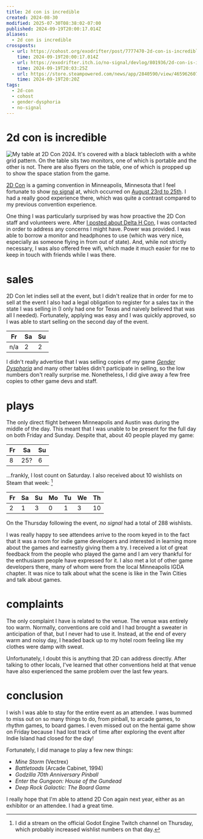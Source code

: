 ```yaml
---
title: 2d con is incredible
created: 2024-08-30
modified: 2025-07-30T08:38:02-07:00
published: 2024-09-19T20:00:17.014Z
aliases:
  - 2d con is incredible
crossposts:
  - url: https://cohost.org/exodrifter/post/7777470-2d-con-is-incredible
    time: 2024-09-19T20:00:17.014Z
  - url: https://exodrifter.itch.io/no-signal/devlog/801936/2d-con-is-incredible
    time: 2024-09-19T20:03:25Z
  - url: https://store.steampowered.com/news/app/2840590/view/4659626075682891816
    time: 2024-09-19T20:20Z
tags:
  - 2d-con
  - cohost
  - gender-dysphoria
  - no-signal
---
```


# 2d con is incredible

![My table at 2D Con 2024. It's covered with a black tablecloth with a white grid pattern. On the table sits two monitors, one of which is portable and the other is not. There are also flyers on the table, one of which is propped up to show the space station from the game.](20240919200017-table.jpg)

[2D Con](../notes/2d-con.md) is a gaming convention in Minneapolis, Minnesota that I feel fortunate to show [no signal](../press-kits/no-signal/index.md) at, which occurred on [August 23rd to 25th](20240616051537.md). I had a really good experience there, which was quite a contrast compared to my previous convention experience.

One thing I was particularly surprised by was how proactive the 2D Con staff and volunteers were. After [I posted about Delta H Con](20240716080346.md), I was contacted in order to address any concerns I might have. Power was provided. I was able to borrow a monitor and headphones to use (which was very nice, especially as someone flying in from out of state). And, while not strictly necessary, I was also offered free wifi, which made it much easier for me to keep in touch with friends while I was there.

# sales

2D Con let indies sell at the event, but I didn't realize that in order for me to sell at the event I also had a legal obligation to register for a sales tax in the state I was selling in (I only had one for Texas and naively believed that was all I needed). Fortunately, applying was easy and I was quickly approved, so I was able to start selling on the second day of the event.

| Fr | Sa | Su |
|----|----|----|
| n/a|  2 |  2 |

I didn't really advertise that I was selling copies of my game _[Gender Dysphoria](../press-kits/gender-dysphoria/index.md)_ and many other tables didn't participate in selling, so the low numbers don't really surprise me. Nonetheless, I did give away a few free copies to other game devs and staff.

# plays

The only direct flight between Minneapolis and Austin was during the middle of the day. This meant that I was unable to be present for the full day on both Friday and Sunday. Despite that, about 40 people played my game:

| Fr | Sa | Su |
|----|----|----|
|  8 | 25?|  6 |

...frankly, I lost count on Saturday. I also received about 10 wishlists on Steam that week: [^1]

| Fr | Sa | Su | Mo | Tu | We | Th |
|----|----|----|----|----|----|----|
|  2 |  1 |  3 |  0 |  1 |  3 | 10 |

On the Thursday following the event, _no signal_ had a total of 288 wishlists.

I was really happy to see attendees arrive to the room keyed in to the fact that it was a room for indie game developers and interested in learning more about the games and earnestly giving them a try. I received a lot of great feedback from the people who played the game and I am very thankful for the enthusiasm people have expressed for it. I also met a lot of other game developers there, many of whom were from the local Minneapolis IGDA chapter. It was nice to talk about what the scene is like in the Twin Cities and talk about games.

# complaints

The only complaint I have is related to the venue. The venue was entirely too warm. Normally, conventions are cold and I had brought a sweater in anticipation of that, but I never had to use it. Instead, at the end of every warm and noisy day, I headed back up to my hotel room feeling like my clothes were damp with sweat.

Unfortunately, I doubt this is anything that 2D can address directly. After talking to other locals, I've learned that other conventions held at that venue have also experienced the same problem over the last few years.

# conclusion

I wish I was able to stay for the entire event as an attendee. I was bummed to miss out on so many things to do, from pinball, to arcade games, to rhythm games, to board games. I even missed out on the hentai game show on Friday because I had lost track of time after exploring the event after Indie Island had closed for the day!

Fortunately, I did manage to play a few new things:
- _Mine Storm_ (Vectrex)
- _Battletoads_ (Arcade Cabinet, 1994)
- _Godzilla 70th Anniversary Pinball_
- _Enter the Gungeon: House of the Gundead_
- _Deep Rock Galactic: The Board Game_

I really hope that I'm able to attend 2D Con again next year, either as an exhibitor or an attendee. I had a great time.

[^1]: I did a stream on the official Godot Engine Twitch channel on Thursday, which probably increased wishlist numbers on that day.
